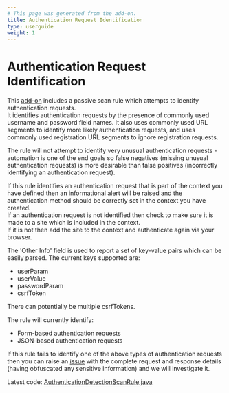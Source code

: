 ```yaml
---
# This page was generated from the add-on.
title: Authentication Request Identification
type: userguide
weight: 1
---
```


# Authentication Request Identification

This [add-on](/docs/desktop/addons/authentication-helper/) includes a passive scan rule which attempts to identify authentication requests.  
It identifies authentication requests by the presence of commonly used username and password field names. It also uses commonly used URL segments to identify more likely authentication requests, and uses commonly used registration URL segments to ignore registration requests.

The rule will not attempt to identify very unusual authentication requests - automation is one of the end goals so false negatives
(missing unusual authentication requests) is more desirable than false positives (incorrectly identifying an authentication request).

If this rule identifies an authentication request that is part of the context you have defined then an informational alert will be raised and the
authentication method should be correctly set in the context you have created.  
If an authentication request is not identified then check to make sure it is made to a site which is included in the context.  
If it is not then add the site to the context and authenticate again via your browser.

The 'Other Info' field is used to report a set of key-value pairs which can be easily parsed. The current keys supported are:

* userParam
* userValue
* passwordParam
* csrfToken

There can potentially be multiple csrfTokens.

The rule will currently identify:

* Form-based authentication requests
* JSON-based authentication requests

If this rule fails to identify one of the above types of authentication requests then you can raise an [issue](https://github.com/zaproxy/zaproxy/issues) with the complete request and response details (having obfuscated any sensitive information) and we will investigate it.

Latest code: [AuthenticationDetectionScanRule.java](https://github.com/zaproxy/zap-extensions/blob/main/addOns/authhelper/src/main/java/org/zaproxy/addon/authhelper/AuthenticationDetectionScanRule.java)
